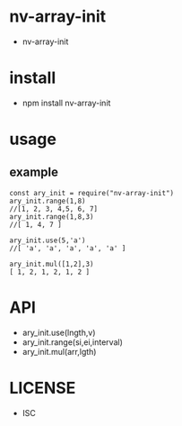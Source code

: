 nv-array-init
============
- nv-array-init 


install
=======
- npm install nv-array-init 

usage
=====
    
example
-------

    const ary_init = require("nv-array-init")
    ary_init.range(1,8)
    //[1, 2, 3, 4,5, 6, 7]
    ary_init.range(1,8,3)
    //[ 1, 4, 7 ]

    ary_init.use(5,'a')
    //[ 'a', 'a', 'a', 'a', 'a' ]

    ary_init.mul([1,2],3)
    [ 1, 2, 1, 2, 1, 2 ]


API
====

- ary\_init.use(lngth,v) 
- ary\_init.range(si,ei,interval)
- ary\_init.mul(arr,lgth)


LICENSE
=======
- ISC 
